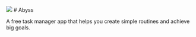 <img src="https://github.com/lioder/abyss/raw/master/image/logo.png">
# Abyss

A free task manager app that helps you create simple routines and achieve big goals.

